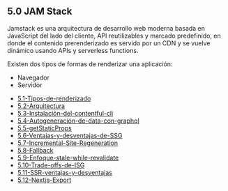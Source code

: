 ## 5.0 JAM Stack

Jamstack es una arquitectura de desarrollo web moderna basada en
JavaScript del lado del cliente, API reutilizables y marcado
predefinido, en donde el contenido prerenderizado es servido por un CDN
y se vuelve dinámico usando APIs y serverless functions.

Existen dos tipos de formas de renderizar una aplicación:

-   Navegador
-   Servidor

* [5.1-Tipos-de-renderizado](<5.1-Tipos-de-renderizado.md>)
* [5.2-Arquitectura](<5.2-Arquitectura.md>)
* [5.3-Instalación-del-contentful-cli](<5.3-Instalación-del-contentful-cli.md>)
* [5.4-Autogeneración-de-data-con-graphql](<5.4-Autogeneración-de-data-con-graphql.md>)
* [5.5-getStaticProps](<5.5-getStaticProps.md>)
* [5.6-Ventajas-y-desventajas-de-SSG](<5.6-Ventajas-y-desventajas-de-SSG.md>)
* [5.7-Incremental-Site-Regeneration](<5.7-Incremental-Site-Regeneration.md>)
* [5.8-Fallback](<5.8-Fallback.md>)
* [5.9-Enfoque-stale-while-revalidate](<5.9-Enfoque-stale-while-revalidate.md>)
* [5.10-Trade-offs-de-ISG](<5.10-Trade-offs-de-ISG.md>)
* [5.11-SSR-ventajas-y-desventajas](<5.11-SSR-ventajas-y-desventajas.md>)
* [5.12-Nextjs-Export](<5.12-Nextjs-Export.md>)